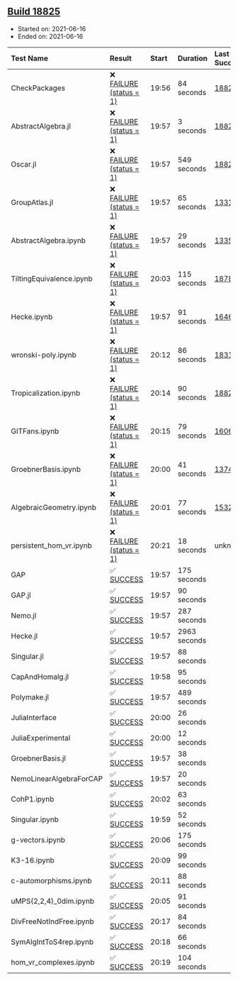 ## [Build 18825](https://oscarci.mathematik.uni-kl.de/job/oscar/18825/)

* Started on: 2021-06-16
* Ended on: 2021-06-16

| Test Name    | Result | Start | Duration | Last Success | First Failure |
|:-------------|:-------|:------|:---------|:-------------|:--------------|
| CheckPackages | ❌ [FAILURE (status = 1)](https://oscarci.mathematik.uni-kl.de/job/oscar/18825/artifact/logs/build-18825/CheckPackages.log) | 19:56 | 84 seconds | [18822](https://oscarci.mathematik.uni-kl.de/job/oscar/18822/) | [18823](https://oscarci.mathematik.uni-kl.de/job/oscar/18823/) |
| AbstractAlgebra.jl | ❌ [FAILURE (status = 1)](https://oscarci.mathematik.uni-kl.de/job/oscar/18825/artifact/logs/build-18825/AbstractAlgebra.jl.log) | 19:57 | 3 seconds | [18822](https://oscarci.mathematik.uni-kl.de/job/oscar/18822/) | [18823](https://oscarci.mathematik.uni-kl.de/job/oscar/18823/) |
| Oscar.jl | ❌ [FAILURE (status = 1)](https://oscarci.mathematik.uni-kl.de/job/oscar/18825/artifact/logs/build-18825/Oscar.jl.log) | 19:57 | 549 seconds | [18824](https://oscarci.mathematik.uni-kl.de/job/oscar/18824/) | [18825](https://oscarci.mathematik.uni-kl.de/job/oscar/18825/) |
| GroupAtlas.jl | ❌ [FAILURE (status = 1)](https://oscarci.mathematik.uni-kl.de/job/oscar/18825/artifact/logs/build-18825/GroupAtlas.jl.log) | 19:57 | 65 seconds | [13311](https://oscarci.mathematik.uni-kl.de/job/oscar/13311/) | [13312](https://oscarci.mathematik.uni-kl.de/job/oscar/13312/) |
| AbstractAlgebra.ipynb | ❌ [FAILURE (status = 1)](https://oscarci.mathematik.uni-kl.de/job/oscar/18825/artifact/logs/build-18825/AbstractAlgebra.ipynb.log) | 19:57 | 29 seconds | [13355](https://oscarci.mathematik.uni-kl.de/job/oscar/13355/) | [13356](https://oscarci.mathematik.uni-kl.de/job/oscar/13356/) |
| TiltingEquivalence.ipynb | ❌ [FAILURE (status = 1)](https://oscarci.mathematik.uni-kl.de/job/oscar/18825/artifact/logs/build-18825/TiltingEquivalence.ipynb.log) | 20:03 | 115 seconds | [18789](https://oscarci.mathematik.uni-kl.de/job/oscar/18789/) | [18790](https://oscarci.mathematik.uni-kl.de/job/oscar/18790/) |
| Hecke.ipynb | ❌ [FAILURE (status = 1)](https://oscarci.mathematik.uni-kl.de/job/oscar/18825/artifact/logs/build-18825/Hecke.ipynb.log) | 19:57 | 91 seconds | [16463](https://oscarci.mathematik.uni-kl.de/job/oscar/16463/) | [16464](https://oscarci.mathematik.uni-kl.de/job/oscar/16464/) |
| wronski-poly.ipynb | ❌ [FAILURE (status = 1)](https://oscarci.mathematik.uni-kl.de/job/oscar/18825/artifact/logs/build-18825/wronski-poly.ipynb.log) | 20:12 | 86 seconds | [18314](https://oscarci.mathematik.uni-kl.de/job/oscar/18314/) | [18315](https://oscarci.mathematik.uni-kl.de/job/oscar/18315/) |
| Tropicalization.ipynb | ❌ [FAILURE (status = 1)](https://oscarci.mathematik.uni-kl.de/job/oscar/18825/artifact/logs/build-18825/Tropicalization.ipynb.log) | 20:14 | 90 seconds | [18824](https://oscarci.mathematik.uni-kl.de/job/oscar/18824/) | [18825](https://oscarci.mathematik.uni-kl.de/job/oscar/18825/) |
| GITFans.ipynb | ❌ [FAILURE (status = 1)](https://oscarci.mathematik.uni-kl.de/job/oscar/18825/artifact/logs/build-18825/GITFans.ipynb.log) | 20:15 | 79 seconds | [16068](https://oscarci.mathematik.uni-kl.de/job/oscar/16068/) | [16069](https://oscarci.mathematik.uni-kl.de/job/oscar/16069/) |
| GroebnerBasis.ipynb | ❌ [FAILURE (status = 1)](https://oscarci.mathematik.uni-kl.de/job/oscar/18825/artifact/logs/build-18825/GroebnerBasis.ipynb.log) | 20:00 | 41 seconds | [13748](https://oscarci.mathematik.uni-kl.de/job/oscar/13748/) | [13749](https://oscarci.mathematik.uni-kl.de/job/oscar/13749/) |
| AlgebraicGeometry.ipynb | ❌ [FAILURE (status = 1)](https://oscarci.mathematik.uni-kl.de/job/oscar/18825/artifact/logs/build-18825/AlgebraicGeometry.ipynb.log) | 20:01 | 77 seconds | [15322](https://oscarci.mathematik.uni-kl.de/job/oscar/15322/) | [15323](https://oscarci.mathematik.uni-kl.de/job/oscar/15323/) |
| persistent_hom_vr.ipynb | ❌ [FAILURE (status = 1)](https://oscarci.mathematik.uni-kl.de/job/oscar/18825/artifact/logs/build-18825/persistent_hom_vr.ipynb.log) | 20:21 | 18 seconds | unknown | unknown |
| GAP | ✅ [SUCCESS](https://oscarci.mathematik.uni-kl.de/job/oscar/18825/artifact/logs/build-18825/GAP.log) | 19:57 | 175 seconds |  |  |
| GAP.jl | ✅ [SUCCESS](https://oscarci.mathematik.uni-kl.de/job/oscar/18825/artifact/logs/build-18825/GAP.jl.log) | 19:57 | 90 seconds |  |  |
| Nemo.jl | ✅ [SUCCESS](https://oscarci.mathematik.uni-kl.de/job/oscar/18825/artifact/logs/build-18825/Nemo.jl.log) | 19:57 | 287 seconds |  |  |
| Hecke.jl | ✅ [SUCCESS](https://oscarci.mathematik.uni-kl.de/job/oscar/18825/artifact/logs/build-18825/Hecke.jl.log) | 19:57 | 2963 seconds |  |  |
| Singular.jl | ✅ [SUCCESS](https://oscarci.mathematik.uni-kl.de/job/oscar/18825/artifact/logs/build-18825/Singular.jl.log) | 19:57 | 88 seconds |  |  |
| CapAndHomalg.jl | ✅ [SUCCESS](https://oscarci.mathematik.uni-kl.de/job/oscar/18825/artifact/logs/build-18825/CapAndHomalg.jl.log) | 19:58 | 95 seconds |  |  |
| Polymake.jl | ✅ [SUCCESS](https://oscarci.mathematik.uni-kl.de/job/oscar/18825/artifact/logs/build-18825/Polymake.jl.log) | 19:57 | 489 seconds |  |  |
| JuliaInterface | ✅ [SUCCESS](https://oscarci.mathematik.uni-kl.de/job/oscar/18825/artifact/logs/build-18825/JuliaInterface.log) | 20:00 | 26 seconds |  |  |
| JuliaExperimental | ✅ [SUCCESS](https://oscarci.mathematik.uni-kl.de/job/oscar/18825/artifact/logs/build-18825/JuliaExperimental.log) | 20:00 | 12 seconds |  |  |
| GroebnerBasis.jl | ✅ [SUCCESS](https://oscarci.mathematik.uni-kl.de/job/oscar/18825/artifact/logs/build-18825/GroebnerBasis.jl.log) | 19:57 | 38 seconds |  |  |
| NemoLinearAlgebraForCAP | ✅ [SUCCESS](https://oscarci.mathematik.uni-kl.de/job/oscar/18825/artifact/logs/build-18825/NemoLinearAlgebraForCAP.log) | 19:57 | 20 seconds |  |  |
| CohP1.ipynb | ✅ [SUCCESS](https://oscarci.mathematik.uni-kl.de/job/oscar/18825/artifact/logs/build-18825/CohP1.ipynb.log) | 20:02 | 63 seconds |  |  |
| Singular.ipynb | ✅ [SUCCESS](https://oscarci.mathematik.uni-kl.de/job/oscar/18825/artifact/logs/build-18825/Singular.ipynb.log) | 19:59 | 52 seconds |  |  |
| g-vectors.ipynb | ✅ [SUCCESS](https://oscarci.mathematik.uni-kl.de/job/oscar/18825/artifact/logs/build-18825/g-vectors.ipynb.log) | 20:06 | 175 seconds |  |  |
| K3-16.ipynb | ✅ [SUCCESS](https://oscarci.mathematik.uni-kl.de/job/oscar/18825/artifact/logs/build-18825/K3-16.ipynb.log) | 20:09 | 99 seconds |  |  |
| c-automorphisms.ipynb | ✅ [SUCCESS](https://oscarci.mathematik.uni-kl.de/job/oscar/18825/artifact/logs/build-18825/c-automorphisms.ipynb.log) | 20:11 | 88 seconds |  |  |
| uMPS(2,2,4)_0dim.ipynb | ✅ [SUCCESS](https://oscarci.mathematik.uni-kl.de/job/oscar/18825/artifact/logs/build-18825/uMPS-2-2-4-_0dim.ipynb.log) | 20:05 | 91 seconds |  |  |
| DivFreeNotIndFree.ipynb | ✅ [SUCCESS](https://oscarci.mathematik.uni-kl.de/job/oscar/18825/artifact/logs/build-18825/DivFreeNotIndFree.ipynb.log) | 20:17 | 84 seconds |  |  |
| SymAlgIntToS4rep.ipynb | ✅ [SUCCESS](https://oscarci.mathematik.uni-kl.de/job/oscar/18825/artifact/logs/build-18825/SymAlgIntToS4rep.ipynb.log) | 20:18 | 66 seconds |  |  |
| hom_vr_complexes.ipynb | ✅ [SUCCESS](https://oscarci.mathematik.uni-kl.de/job/oscar/18825/artifact/logs/build-18825/hom_vr_complexes.ipynb.log) | 20:19 | 104 seconds |  |  |
